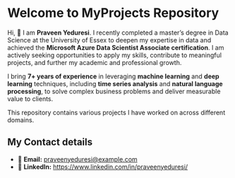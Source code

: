 # Welcome to MyProjects Repository

Hi, 👋 I am **Praveen Yeduresi**. I recently completed a master’s degree in Data Science at the University of Essex to deepen my expertise in data and achieved the **Microsoft Azure Data Scientist Associate certification**. I am actively seeking opportunities to apply my skills, contribute to meaningful projects, and further my academic and professional growth.

I bring **7+ years of experience** in leveraging **machine learning** and **deep learning** techniques, including **time series analysis** and **natural language processing**, to solve complex business problems and deliver measurable value to clients.

This repository contains various projects I have worked on across different domains.

## My Contact details
- 📧 **Email:** praveenyeduresi@example.com
- 💼 **LinkedIn:** https://www.linkedin.com/in/praveenyeduresi/


